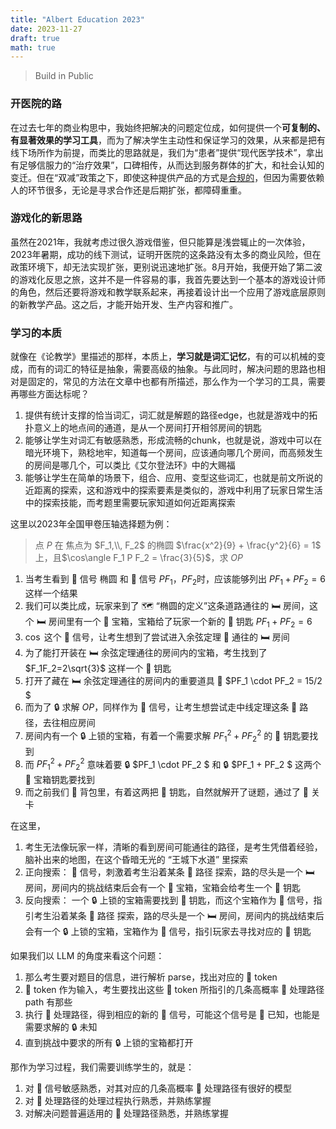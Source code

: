 ```yaml
---
title: "Albert Education 2023"
date: 2023-11-27
draft: true
math: true
---
```


> Build in Public

### 开医院的路

在过去七年的商业构思中，我始终把解决的问题定位成，如何提供一个**可复制的、有显著效果的学习工具**，而为了解决学生主动性和保证学习的效果，从来都是把有线下场所作为前提，而类比的思路就是，我们为“患者”提供“现代医学技术”，拿出有足够信服力的“治疗效果”，口碑相传，从而达到服务群体的扩大，和社会认知的变迁。但在“双减”政策之下，即使这种提供产品的方式是[合规的](https://edu.sina.cn/zxx/zxxzx/2023-09-18/detail-imznazyk5260630.d.html)，但因为需要依赖人的环节很多，无论是寻求合作还是后期扩张，都障碍重重。

### 游戏化的新思路

虽然在2021年，我就考虑过很久游戏借鉴，但只能算是浅尝辄止的一次体验，2023年暑期，成功的线下测试，证明开医院的这条路没有太多的商业风险，但在政策环境下，却无法实现扩张，更别说迅速地扩张。8月开始，我便开始了第二波的游戏化反思之旅，这并不是一件容易的事，我首先要达到一个基本的游戏设计师的角色，然后还要将游戏和教学联系起来，再接着设计出一个应用了游戏底层原则的新教学产品。这之后，才能开始开发、生产内容和推广。

### 学习的本质

就像在《论教学》里描述的那样，本质上，**学习就是词汇记忆**，有的可以机械的变成，而有的词汇的特征是抽象，需要高级的抽象。与此同时，解决问题的思路也相对是固定的，常见的方法在文章中也都有所描述，那么作为一个学习的工具，需要再哪些方面达标呢？

1. 提供有统计支撑的恰当词汇，词汇就是解题的路径edge，也就是游戏中的拓扑意义上的地点间的通道，是从一个房间打开相邻房间的钥匙
1. 能够让学生对词汇有敏感熟悉，形成流畅的chunk，也就是说，游戏中可以在暗光环境下，熟稔地牢，知道每一个房间，应该通向哪几个房间，而高频发生的房间是哪几个，可以类比《艾尔登法环》中的大赐福
1. 能够让学生在简单的场景下，组合、应用、变型这些词汇，也就是前文所说的近距离的探索，这和游戏中的探索要素是类似的，游戏中利用了玩家日常生活中的探索技能，而考题里需要玩家知道如何近距离探索

这里以2023年全国甲卷压轴选择题为例：

> 点 $P$ 在 焦点为 $F_1,\\, F_2$ 的椭圆 $\frac{x^2}{9} + \frac{y^2}{6} = 1$ 上，且$\cos\angle F_1 P F_2 = \frac{3}{5}$，求 $OP$ 

1. 当考生看到 📣 信号 椭圆 和 📣  信号 $PF_1$，$PF_2$时，应该能够列出 $PF_1 + PF_2 = 6$ 这样一个结果
1. 我们可以类比成，玩家来到了 🗺  “椭圆的定义”这条道路通往的 🛏 房间，这个 🛏  房间里有一个 🎁 宝箱，宝箱给了玩家一个新的 🔑 钥匙 $PF_1 + PF_2 = 6$
1. $\cos$ 这个 📣 信号，让考生想到了尝试进入余弦定理 🚏 通往的 🛏  房间
1. 为了能打开装在 🛏  余弦定理通往的房间内的宝箱，考生找到了 $F_1F_2=2\sqrt{3}$ 这样一个 🔑 钥匙
1. 打开了藏在 🛏  余弦定理通往的房间内的重要道具 🔑  $PF_1 \cdot PF_2 = 15/2 $
1. 而为了 🔒  求解 $OP$，同样作为 📣 信号，让考生想尝试走中线定理这条 🚏 路径，去往相应房间
1. 房间内有一个 🔒  上锁的宝箱，有着一个需要求解 $PF_1^ 2 + PF_2^2$ 的 🔑 钥匙要找到
1. 而 $PF_1^ 2 + PF_2^2$ 意味着要 🔒 $PF_1 \cdot PF_2 $ 和 🔒 $PF_1 + PF_2 $ 这两个 🔑  宝箱钥匙要找到
1. 而之前我们 🎒 背包里，有着这两把 🔑 钥匙，自然就解开了谜题，通过了 🏰  关卡

在这里，

1. 考生无法像玩家一样，清晰的看到房间可能通往的路径，是考生凭借着经验，脑补出来的地图，在这个昏暗无光的 “王城下水道” 里探索
1. 正向搜索： 📣 信号，刺激着考生沿着某条 🚏 路径 探索，路的尽头是一个 🛏  房间，房间内的挑战结束后会有一个 🎁 宝箱，宝箱会给考生一个 🔑 钥匙
1. 反向搜索： 一个 🔒 上锁的宝箱需要找到 🔑 钥匙，而这个宝箱作为 📣 信号，指引考生沿着某条 🚏 路径 探索，路的尽头是一个 🛏  房间，房间内的挑战结束后会有一个 🔒 上锁的宝箱，宝箱作为 📣 信号，指引玩家去寻找对应的 🔑 钥匙


如果我们以 LLM 的角度来看这个问题：

1. 那么考生要对题目的信息，进行解析 parse，找出对应的 📣  token
1. 📣  token 作为输入，考生要找出这些 📣  token 所指引的几条高概率 🚏 处理路径 path 有那些
1. 执行 🚏 处理路径，得到相应的新的 📣  信号，可能这个信号是 🔑 已知，也能是需要求解的 🔒 未知
1. 直到挑战中要求的所有 🔒 上锁的宝箱都打开

那作为学习过程，我们需要训练学生的，就是：

1. 对 📣  信号敏感熟悉，对其对应的几条高概率 🚏 处理路径有很好的模型
1. 对 🚏 处理路径的处理过程执行熟悉，并熟练掌握
1. 对解决问题普遍适用的 🚏 处理路径熟悉，并熟练掌握
